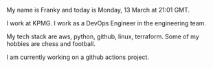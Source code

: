My name is Franky and today is Monday, 13 March at 21:01 GMT. 

I work at KPMG. I work as a DevOps Engineer in the engineering team.

My tech stack are aws, python, github, linux, terraform. Some of my hobbies are chess and football.

I am currently working on a github actions project.